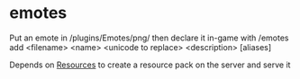 # emotes

Put an emote in /plugins/Emotes/png/ then declare it in-game with /emotes add \<filename> \<name> \<unicode to replace> \<description> [aliases]
  
Depends on [Resources](https://github.com/dev-hydrogen/resources) to create a resource pack on the server and serve it

